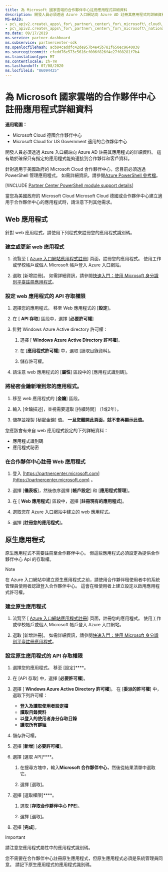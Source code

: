 ```yaml
---
title: 為 Microsoft 國家雲端的合作夥伴中心註冊應用程式詳細資料
description: 開發人員必須透過 Azure 入口網站向 Azure AD 註冊其應用程式的詳細資料。 這有助於確保只有指定的應用程式能夠連接到合作夥伴和客戶資料。
MS-HAID:
- pc\_apiv2.create\_apps\_for\_partner\_center\_for\_microsoft\_cloud\_germany
- pc\_apiv2.create\_apps\_for\_partner\_center\_for\_microsoft\_national\_clouds
ms.date: 09/17/2019
ms.service: partner-dashboard
ms.subservice: partnercenter-sdk
ms.openlocfilehash: acb84caddfc42de957b4e45b781f650ec9640038
ms.sourcegitcommit: cfedd76e573c5616cf006f826f4e27f08281f7b4
ms.translationtype: MT
ms.contentlocale: zh-TW
ms.lasthandoff: 07/08/2020
ms.locfileid: "86094425"
---
```

# <a name="register-app-details-for-partner-center-for-microsoft-national-cloud"></a>為 Microsoft 國家雲端的合作夥伴中心註冊應用程式詳細資料

**適用範圍：**

- Microsoft Cloud 德國合作夥伴中心
- Microsoft Cloud for US Government 適用的合作夥伴中心

開發人員必須透過 Azure 入口網站向 Azure AD 註冊其應用程式的詳細資料。 這有助於確保只有指定的應用程式能夠連接到合作夥伴和客戶資料。

針對適用于美國政府的 Microsoft Cloud 合作夥伴中心，您目前必須透過 PowerShell 管理應用程式。 如需詳細資訊，請參閱[Azure PowerShell 參考檔](https://docs.microsoft.com/powershell/module/Azuread/?view=azureadps-2.0#applications)。

[!INCLUDE [Partner Center PowerShell module support details](../includes/powershell-module-support.md)]

當您為美國政府的 Microsoft Cloud Microsoft Cloud 德國或合作夥伴中心建立適用于合作夥伴中心的應用程式時，請注意下列其他需求。

## <a name="web-apps"></a>Web 應用程式

針對 web 應用程式，請使用下列程式來註冊您的應用程式識別碼。

### <a name="create-or-update-web-app"></a>建立或更新 web 應用程式

1. 流覽至 [ [Azure 入口網站應用程式註冊](https://go.microsoft.com/fwlink/?linkid=2083908)] 頁面，註冊您的應用程式。 使用工作或學校帳戶或個人 Microsoft 帳戶登入 Azure 入口網站。

2. 選取 [新增註冊]。 如需詳細資訊，請參閱[快速入門：使用 Microsoft 身分識別平臺註冊應用程式](https://docs.microsoft.com/azure/active-directory/develop/quickstart-register-app)。

### <a name="configure-api-access-permissions-for-web-app"></a>設定 web 應用程式的 API 存取權限

1. 選擇您的應用程式。 移至 Web 應用程式的 [**設定**]。

2. 在 [ **API 存取**] 區段中，選擇 [**必要許可權**]

3. 針對 Windows Azure Active directory 許可權：

    1. 選擇 [ **Windows Azure Active Directory 許可權**]。

    2. 在 [**應用程式許可權**] 中，選取 [讀取目錄資料]。

    3. 儲存許可權。

4. 請注意 web 應用程式的 [**屬性**] 區段中的 [應用程式識別碼]。

### <a name="add-a-secret-key-to-your-app"></a>將秘密金鑰新增到您的應用程式。

1. 移至 web 應用程式的 [**金鑰**] 區段。

2. 輸入 [金鑰描述]，並視需要選取 [持續時間] （1或2年）。

3. 儲存並複製 [秘密金鑰] 值。 **一旦您離開此頁面，就不會再顯示此值。**

您應該會有來自 web 應用程式設定的下列詳細資料：

- 應用程式識別碼
- 應用程式祕密

### <a name="register-the-web-app-in-partner-center"></a>在合作夥伴中心註冊 Web 應用程式

1. 登入 [https://partnercenter.microsoft.com](https://partnercenter.microsoft.com) 。

2. 選擇 [**儀表板**]，然後依序選擇 [**帳戶設定**] 和 [**應用程式管理**]。

3. 在 [ **Web 應用程式**] 區段中，選擇 [**註冊現有的應用程式**]。

4. 選取您在 Azure 入口網站中建立的 web 應用程式。

5. 選擇 [**註冊您的應用程式**]。

## <a name="native-apps"></a>原生應用程式

原生應用程式不需要註冊至合作夥伴中心。 但這些應用程式必須設定為提供合作夥伴中心 Api 的存取權。

>[!NOTE]
>在 Azure 入口網站中建立原生應用程式之前，請使用合作夥伴租使用者中的系統管理員使用者認證登入合作夥伴中心。 這會在租使用者上建立設定以啟用應用程式許可權。

### <a name="create-native-app"></a>建立原生應用程式

1. 流覽至 [ [Azure 入口網站應用程式註冊](https://go.microsoft.com/fwlink/?linkid=2083908)] 頁面，註冊您的應用程式。 使用工作或學校帳戶或個人 Microsoft 帳戶登入 Azure 入口網站。

2. 選取 [新增註冊]。 如需詳細資訊，請參閱[快速入門：使用 Microsoft 身分識別平臺註冊應用程式](https://docs.microsoft.com/azure/active-directory/develop/quickstart-register-app)。

### <a name="configure-api-access-permissions-for-native-app"></a>設定原生應用程式的 API 存取權限

1. 選擇您的應用程式。 移至 [設定]****。

2. 在 [API 存取] 中，選擇 [**必要許可權**]。

3. 選擇 [ **Windows Azure Active Directory 許可權**]。 在 [**委派的許可權**] 中，選取下列許可權：

    - **登入及讀取使用者設定檔**
    - **讀取目錄資料**
    - **以登入的使用者身分存取目錄**
    - **讀取所有群組**

4. 儲存許可權。

5. 選擇 [**新增**] [**必要許可權**]。

6. 選擇 [選取 API]****。

    1. 在搜尋方塊中，輸入**Microsoft 合作夥伴中心**，然後從結果清單中選取它。

    2. 選擇 [選取]。

7. 選擇 [選取權限]****。

    1. 選取 [**存取合作夥伴中心 PPE**]。
    
    2. 選擇 [選取]。

8. 選擇 [**完成**]。

>[!IMPORTANT]
> 請注意您應用程式屬性中的應用程式識別碼。

您不需要在合作夥伴中心註冊原生應用程式，但原生應用程式必須是系統管理員同意。 請記下原生應用程式的應用程式識別碼。
